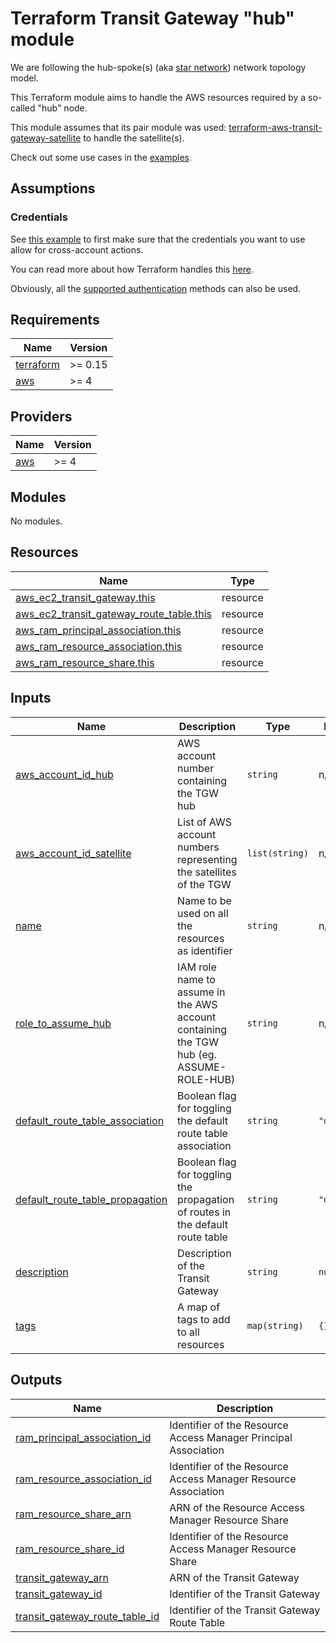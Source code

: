 # Terraform Transit Gateway "hub" module

We are following the hub-spoke(s) (aka [star network][1]) network topology
model.

This Terraform module aims to handle the AWS resources required by a so-called
"hub" node.

This module assumes that its pair module was used:
[terraform-aws-transit-gateway-satellite][2] to handle the satellite(s).

Check out some use cases in the [examples][3].

## Assumptions

### Credentials

See [this example][4] to first make sure that the credentials you want to use
allow for cross-account actions.

You can read more about how Terraform handles this [here][5].

Obviously, all the [supported authentication][6] methods can also be used.
<!-- BEGINNING OF PRE-COMMIT-TERRAFORM DOCS HOOK -->
## Requirements

| Name | Version |
|------|---------|
| <a name="requirement_terraform"></a> [terraform](#requirement\_terraform) | >= 0.15 |
| <a name="requirement_aws"></a> [aws](#requirement\_aws) | >= 4 |

## Providers

| Name | Version |
|------|---------|
| <a name="provider_aws"></a> [aws](#provider\_aws) | >= 4 |

## Modules

No modules.

## Resources

| Name | Type |
|------|------|
| [aws_ec2_transit_gateway.this](https://registry.terraform.io/providers/hashicorp/aws/latest/docs/resources/ec2_transit_gateway) | resource |
| [aws_ec2_transit_gateway_route_table.this](https://registry.terraform.io/providers/hashicorp/aws/latest/docs/resources/ec2_transit_gateway_route_table) | resource |
| [aws_ram_principal_association.this](https://registry.terraform.io/providers/hashicorp/aws/latest/docs/resources/ram_principal_association) | resource |
| [aws_ram_resource_association.this](https://registry.terraform.io/providers/hashicorp/aws/latest/docs/resources/ram_resource_association) | resource |
| [aws_ram_resource_share.this](https://registry.terraform.io/providers/hashicorp/aws/latest/docs/resources/ram_resource_share) | resource |

## Inputs

| Name | Description | Type | Default | Required |
|------|-------------|------|---------|:--------:|
| <a name="input_aws_account_id_hub"></a> [aws\_account\_id\_hub](#input\_aws\_account\_id\_hub) | AWS account number containing the TGW hub | `string` | n/a | yes |
| <a name="input_aws_account_id_satellite"></a> [aws\_account\_id\_satellite](#input\_aws\_account\_id\_satellite) | List of AWS account numbers representing the satellites of the TGW | `list(string)` | n/a | yes |
| <a name="input_name"></a> [name](#input\_name) | Name to be used on all the resources as identifier | `string` | n/a | yes |
| <a name="input_role_to_assume_hub"></a> [role\_to\_assume\_hub](#input\_role\_to\_assume\_hub) | IAM role name to assume in the AWS account containing the TGW hub (eg. ASSUME-ROLE-HUB) | `string` | n/a | yes |
| <a name="input_default_route_table_association"></a> [default\_route\_table\_association](#input\_default\_route\_table\_association) | Boolean flag for toggling the default route table association | `string` | `"disable"` | no |
| <a name="input_default_route_table_propagation"></a> [default\_route\_table\_propagation](#input\_default\_route\_table\_propagation) | Boolean flag for toggling the propagation of routes in the default route table | `string` | `"disable"` | no |
| <a name="input_description"></a> [description](#input\_description) | Description of the Transit Gateway | `string` | `null` | no |
| <a name="input_tags"></a> [tags](#input\_tags) | A map of tags to add to all resources | `map(string)` | `{}` | no |

## Outputs

| Name | Description |
|------|-------------|
| <a name="output_ram_principal_association_id"></a> [ram\_principal\_association\_id](#output\_ram\_principal\_association\_id) | Identifier of the Resource Access Manager Principal Association |
| <a name="output_ram_resource_association_id"></a> [ram\_resource\_association\_id](#output\_ram\_resource\_association\_id) | Identifier of the Resource Access Manager Resource Association |
| <a name="output_ram_resource_share_arn"></a> [ram\_resource\_share\_arn](#output\_ram\_resource\_share\_arn) | ARN of the Resource Access Manager Resource Share |
| <a name="output_ram_resource_share_id"></a> [ram\_resource\_share\_id](#output\_ram\_resource\_share\_id) | Identifier of the Resource Access Manager Resource Share |
| <a name="output_transit_gateway_arn"></a> [transit\_gateway\_arn](#output\_transit\_gateway\_arn) | ARN of the Transit Gateway |
| <a name="output_transit_gateway_id"></a> [transit\_gateway\_id](#output\_transit\_gateway\_id) | Identifier of the Transit Gateway |
| <a name="output_transit_gateway_route_table_id"></a> [transit\_gateway\_route\_table\_id](#output\_transit\_gateway\_route\_table\_id) | Identifier of the Transit Gateway Route Table |

<!-- END OF PRE-COMMIT-TERRAFORM DOCS HOOK -->

[1]: https://en.wikipedia.org/wiki/Star_network
[2]: https://github.com/Flaconi/terraform-aws-transit-gateway-satellite
[3]: https://github.com/Flaconi/terraform-aws-transit-gateway-hub/tree/master/examples
[4]: https://docs.aws.amazon.com/cli/latest/reference/sts/assume-role.html#examples
[5]: https://www.terraform.io/docs/configuration/modules.html#passing-providers-explicitly
[6]: https://www.terraform.io/docs/providers/aws/index.html#authentication
